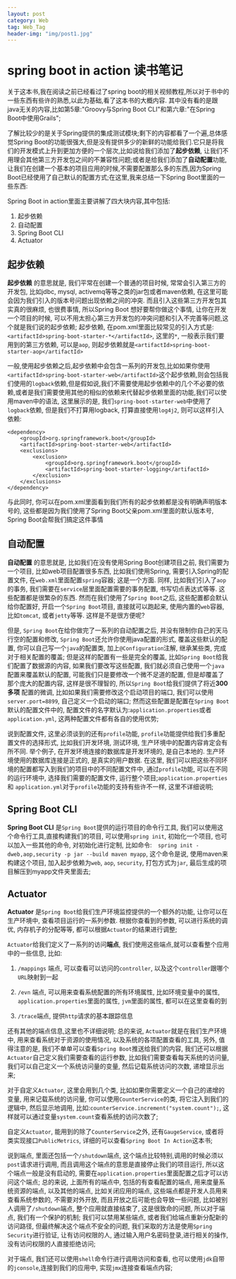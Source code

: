 ```yaml
---
layout: post
category: Web
tag: Web_Tag
header-img: "img/post1.jpg"
---
```



# spring boot in action 读书笔记

关于这本书,我在阅读之前已经看过了spring boot的相关视频教程,所以对于书中的一些东西有些许的熟悉,以此为基础,看了这本书的大概内容.
其中没有看的是跟java无关的内容,比如第5章:"Groovy与Spring Boot CLI"和第六章:"在Spring Boot中使用Grails";

了解比较少的是关于Spring提供的集成测试模块;剩下的内容都看了一个遍,总体感觉Spring Boot的功能很强大,但是没有提供多少的新鲜的功能给我们.它只是将我们的开发模式上升到更加方便的一个层次,比如说给我们添加了**起步依赖**, 让我们不用理会其他第三方开发包之间的不兼容性问题;或者是给我们添加了**自动配置**功能,让我们在创建一个基本的项目应用的时候,不需要配置那么多的东西,因为Spring Boot已经使用了自己默认的配置方式;在这里,我来总结一下Spring Boot里面的一些东西:

Spring Boot in action里面主要讲解了四大块内容,其中包括:

1. 起步依赖
2. 自动配置
3. Spring Boot CLI
4. Actuator

## 起步依赖

**起步依赖** 的意思就是, 我们平常在创建一个普通的项目时候, 常常会引入第三方的开发包, 比如jdbc, mysql, activemq等等之类的jar包或者maven依赖, 在这里可能会因为我们引入的版本号问题出现依赖之间的冲突. 而且引入这些第三方开发包其实真的很麻烦, 也很费事情, 所以Spring Boot 想好要帮你做这个事情, 让你在开发一个项目的时候, 可以不用太担心第三方开发包的冲突问题和引入不完善等问题,这个就是我们说的起步依赖;
	起步依赖, 在pom.xml里面比较常见的引入方式是:`<artifactId>spring-boot-starter-*</artifactId>`, 这里的`*`, 一般表示我们要用到的第三方依赖, 可以是`aop`, 则起步依赖就是`<artifactId>spring-boot-starter-aop</artifactId>`

一般,使用起步依赖之后,起步依赖中会包含一系列的开发包,比如如果你使用`<artifactId>spring-boot-starter-web</artifactId>`这个起步依赖,则会包括我们使用的`logback`依赖,但是假如说,我们不需要使用起步依赖中的几个不必要的依赖,或者是我们需要使用其他的相似的依赖来代替起步依赖里面的功能,我们可以使用maven中的语法, 这里展示的是, 我们`spring-boot-starter-web`中使用了`logback`依赖, 但是我们不打算用logback, 打算直接使用`log4j2`, 则可以这样引入依赖:

	<dependency>
		<groupId>org.springframework.boot</groupId>
		<artifactId>spring-boot-starter-web</artifactId>
		<exclusions>
			<exclusion>
				<groupId>org.springframework.boot</groupId>
				<artifactId>spring-boot-starter-logging</artifactId>
			</exclusion>
		</exclusions>
	</dependency>

与此同时, 你可以在pom.xml里面看到我们所有的起步依赖都是没有明确声明版本号的, 这些都是因为我们使用了Spring Boot父亲pom.xml里面的默认版本号, Spring Boot会帮我们搞定这件事情




## 自动配置

**自动配置** 的意思就是, 比如我们在没有使用Spring Boot创建项目之前, 我们需要为一个项目, 比如web项目配置很多东西, 比如我们使用Spring, 需要引入Spring的配置文件, 在`web.xml`里面配置`spring`容器; 这是一个方面. 同样, 比如我们引入了`aop`的事务, 我们需要在`service`层里面配置需要的事务配置, 书写切点表达式等等. 这些配置都是很繁杂的东西. 然而在我们使用了`Spring Boot`之后, 这些配置都会默认给你配置好, 开启一个`Spring Boot`项目, 直接就可以跑起来, 使用内置的`web`容器, 比如`tomcat`, 或者`jetty`等等. 这样是不是很方便呢?

但是, `Spring Boot`在给你做完了一系列的自动配置之后, 并没有限制你自己的天马行空的配置和修改, `Spring Boot`还允许你使用java配置的形式, 覆盖这些默认的配置, 你可以自己写一个`java`的配置类, 加上`@Configuration`注解, 继承某些类, 完成对于相关配置的覆盖; 但是这样的配置有一些是完全的覆盖, 比如`Spring Boot`给我们配置了数据源的内容, 如果我们要改写这些配置, 我们就必须自己使用一个`java`配置来覆盖默认的配置, 可能我们只是要修改一个微不足道的配置, 但是却覆盖了那个庞大的配置内容, 这样是很不理智的, 所以`Spring Boot`给我们提供了将近**300多项** 配置的微调, 比如如果我们需要修改这个启动项目的端口, 我们可以使用`server.port=8899`, 自己定义一个启动的端口; 然而这些配置是配置在`Spring Boot`默认的配置文件中的, 配置文件的名字默认为:`application.properties`或者`application.yml`, 这两种配置文件都有各自的使用优势;


说到配置文件, 这里必须谈到的还有`profile`功能, `profile`功能提供给我们多重配置文件的选择形式, 比如我们开发环境, 测试环境, 生产环境中的配置内容肯定会有所不同. 举个例子, 在开发环境连接的数据库是开发环境的, 是自己本地的. 生产环境使用的数据库连接是正式的, 是真实的用户数据. 在这里, 我们可以把这些不同环境的配置都写入到我们的项目中的不同配置文件中, 通过`profile`功能, 可以在不同的运行环境中, 选择我们需要的配置文件, 运行整个项目;`application.properties` 和 `application.yml`对于`profile`功能的支持有些许不一样, 这里不详细说明;


## Spring Boot CLI

**Spring Boot CLI** 是`Spring Boot`提供的运行项目的命令行工具, 我们可以使用这个命令行工具,直接构建我们的项目, 可以使用`spring init`, 初始化一个项目, 也可以加入一些其他的命令, 对初始化进行定制, 比如命令:　`spring init -dweb,aop,security -p jar --build maven myapp`, 这个命令是说, 使用maven来构建这个项目, 加入起步依赖为`web`, `aop`, `security`, 打包方式为`jar`, 最后生成的项目解压到myapp文件夹里面去;


## Actuator

**Actuator** 是`Spring Boot`给我们生产环境监控提供的一个额外的功能, 让你可以在生产环境中, 查看项目运行的一系列参数. 根据你查看到的参数, 可以进行系统的调优, 内存机子的分配等等, 都可以根据`Actuator`的结果进行调整;

`Actuator`给我们定义了一系列的访问**端点**, 我们使用这些端点,就可以查看整个应用中的一些信息, 比如:

1. `/mappings` 端点, 可以查看可以访问的`controller`, 以及这个`controller`跟哪个`URL`映射到一起

2. `/evn` 端点, 可以用来查看系统配置的所有环境属性, 比如环境变量中的属性, `application.properties`里面的属性, `jvm`里面的属性, 都可以在这里查看的到

3. `/trace`端点, 提供`http`请求的基本跟踪信息

还有其他的端点信息,这里也不详细说明; 总的来说, `Actuator`就是在我们生产环境中, 用来查看系统对于资源的使用情况, 以及系统的各项配置查看的工具, 另外, 值得注意的是, 我们不单单可以查看`Spring Boot`推送给我们的内容, 我们还可以根据`Actuator`自己定义我们需要查看的运行参数, 比如我们需要查看每天系统的访问量, 我们可以自己定义一个系统访问量的变量, 然后记载系统访问的次数, 递增显示出来;

对于自定义`Actuator`, 这里会用到几个类, 比如如果你需要定义一个自己的递增的变量,  用来记载系统的访问量, 你可以使用`CounterService`的类, 将它注入到我们的逻辑中, 然后显示地调用, 比如:`counterService.increment("system.count");`, 这样就可以通过变量`system.count`查看系统的访问次数了;

自定义`Actuator`, 能用到的除了`CounterService`之外, 还有`GaugeService`, 或者将类实现接口`PublicMetrics`, 详细的可以查看`Spring Boot In Action`这本书;

说到端点, 里面还包括一个`/shutdown`端点, 这个端点比较特别,调用的时候必须以`post`请求进行调用, 而且调用这个端点的意思是直接停止我们的项目运行, 所以这个端点一般是没有启动的, 需要在`application.properties`里面配置之后才可以访问这个端点; 总的来说, 上面所有的端点中, 包括的有查看配置的端点, 用来度量系统资源的端点, 以及其他的端点, 比如关闭应用的端点, 这些端点都是开发人员用来查看系统参数的, 不需要对外开放, 而且开放之后可能也会导致一些问题, 比如被别人调用了`/shutdown`端点, 整个应用就直接结束了, 这是很致命的问题, 所以对于端点, 我们有一个保护的机制; 我们可以禁用某些端点, 或者我们给端点重新分配新的访问路径, 但最终解决这个端点不安全的问题, 我们采取的方法是使用`Spring Security`进行验证, 让有访问权限的人, 通过输入用户名密码登录,进行相关的操作, 没有访问权限的人直接拒绝访问;

对于端点, 我们还可以使用`shell`命令行进行调用访问和查看, 也可以使用`jdk`自带的`jconsole`,连接到我们的应用中, 实现`jmx`连接查看端点内容;